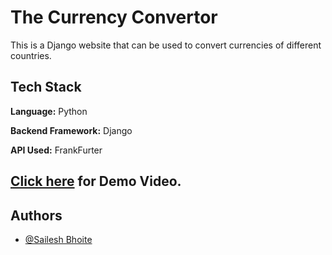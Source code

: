 
# The Currency Convertor

This is a Django website that can be used to convert currencies of different countries.
## Tech Stack

**Language:** Python

**Backend Framework:** Django

**API Used:** FrankFurter

## [Click here](https://www.linkedin.com/posts/sailesh-bhoite_techmindsmarathon-techminds-activity-7289552747534651393-cM6b?utm_source=share&utm_medium=member_desktop&rcm=ACoAAEgWZHsBTswwPEbC-Z3cAWUiezWgCnj6xf4) for Demo Video.

## Authors

- [@Sailesh Bhoite](https://github.com/Sailesh-Bhoite)

